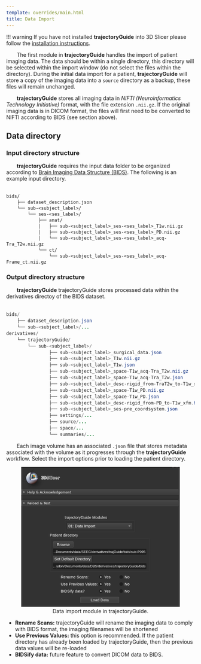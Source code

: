 ```yaml
---
template: overrides/main.html
title: Data Import
---
```


!!! warning
    If you have not installed **trajectoryGuide** into 3D Slicer please follow the <a href="../installation.html" target="_blank">installation instructions</a>.

&emsp;&emsp;The first module in **trajectoryGuide** handles the import of patient imaging data. The data should be within a single directory, this directory will be selected within the import window (do not select the files within the directory). During the initial data import for a patient, **trajectoryGuide** will store a copy of the imaging data into a `source` directory as a backup, these files will remain unchanged.

&emsp;&emsp;**trajectoryGuide** stores all imaging data in *NIFTI (Neuroinformatics Technology Initiative)* format, with the file extension `.nii.gz`. If the original imaging data is in DICOM format, the files will first need to be converted to NIFTI according to BIDS (see section above).

## Data directory

### Input directory structure

&emsp;&emsp;**trajectoryGuide** requires the input data folder to be organized according to <a href="https://bids.neuroimaging.io/" target="_blank">Brain Imaging Data Structure (BIDS)</a>. The following is an example input directory.

```

bids/
    ├── dataset_description.json
    └── sub-<subject_label>/
        └── ses-<ses_label>/
            ├── anat/
            │   ├── sub-<subject_label>_ses-<ses_label>_T1w.nii.gz
            │   ├── sub-<subject_label>_ses-<ses_label>_PD.nii.gz
            │   └── sub-<subject_label>_ses-<ses_label>_acq-Tra_T2w.nii.gz
            └── ct/
                └── sub-<subject_label>_ses-<ses_label>_acq-Frame_ct.nii.gz

```

### Output directory structure

&emsp;&emsp;**trajectoryGuide** trajectoryGuide stores processed data within the derivatives directoy of the BIDS dataset.

```java

bids/
    ├── dataset_description.json
    └── sub-<subject_label>/...
derivatives/
    └── trajectoryGuide/
        └── sub-<subject_label>/
                ├── sub-<subject_label>_surgical_data.json
                ├── sub-<subject_label>_T1w.nii.gz
                ├── sub-<subject_label>_T1w.json
                ├── sub-<subject_label>_space-T1w_acq-Tra_T2w.nii.gz
                ├── sub-<subject_label>_space-T1w_acq-Tra_T2w.json
                ├── sub-<subject_label>_desc-rigid_from-TraT2w_to-T1w_xfm.h5
                ├── sub-<subject_label>_space-T1w_PD.nii.gz
                ├── sub-<subject_label>_space-T1w_PD.json
                ├── sub-<subject_label>_desc-rigid_from-PD_to-T1w_xfm.h5
                ├── sub-<subject_label>_ses-pre_coordsystem.json
                ├── settings/...
                ├── source/...
                ├── space/...
                └── summaries/...

```

&emsp;&emsp;Each image volume has an associated `.json` file that stores metadata associated with the volume as it progresses through the **trajectoryGuide** workflow. Select the import options prior to loading the patient directory.

<center>
    <figure>
        <img src="img/patient_directory_wig.png" alt="patient_directory_wig"/>
        <figcaption>Data import module in trajectoryGuide.</figcaption>
    </figure>
</center>

* **Rename Scans:** trajectoryGuide will rename the imaging data to comply with BIDS format, the imaging filenames will be shortened
* **Use Previous Values:** this option is recommended. If the patient directory has already been loaded by trajectoryGuide, then the previous data values will be re-loaded
* **BIDSify data:** future feature to convert DICOM data to BIDS.

<br>
<br>
<br>